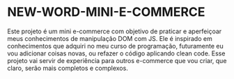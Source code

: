 # NEW-WORD-MINI-E-COMMERCE

  Este projeto é um mini e-commerce com objetivo de praticar e aperfeiçoar meus conhecimentos de manipulação DOM com JS. 
  Ele é inspirado em conhecimentos que adquiri no meu curso de programação, futuramente eu vou adicionar coisas novas, ou refazer o código aplicando clean code.
  Esse projeto vai servir de experiência para outros e-commerce que vou criar, que claro, serão mais completos e complexos.
